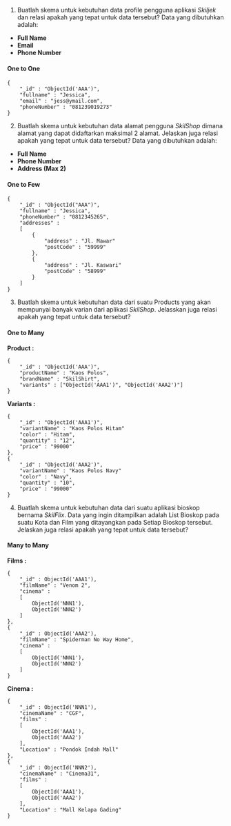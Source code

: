 1. Buatlah skema untuk kebutuhan data profile pengguna aplikasi *Skiljek* dan relasi apakah yang tepat untuk data tersebut? Data yang dibutuhkan adalah:
- **Full Name**
- **Email**
- **Phone Number**

#### **One to One**

```
{
    "_id" : "ObjectId('AAA')",
    "fullname" : "Jessica",
    "email" : "jess@ymail.com",
    "phoneNumber" : "081239019273"
}
```

2. Buatlah skema untuk kebutuhan data alamat pengguna *SkilShop* dimana alamat yang dapat didaftarkan maksimal 2 alamat. Jelaskan juga relasi apakah yang tepat untuk data tersebut? Data yang dibutuhkan adalah:
- **Full Name**
- **Phone Number**
- **Address (Max 2)**

#### **One to Few**

```
{
    "_id" : "ObjectId("AAA")",
    "fullname" : "Jessica",
    "phoneNumber" : "0812345265",
    "addresses" : 
    [
        {
            "address" : "Jl. Mawar"
            "postCode" : "59999"
        },
        {
            "address" : "Jl. Kaswari"
            "postCode" : "58999"
        }
    ]
}
```


3. Buatlah skema untuk kebutuhan data dari suatu Products yang akan mempunyai banyak varian dari aplikasi *SkilShop*. Jelasskan juga relasi apakah yang tepat untuk data tersebut?

#### **One to Many**

**Product :** 
```
{
    "_id" : "ObjectId('AAA')",
    "productName" : "Kaos Polos",
    "brandName" : "SkilShirt",
    "variants" : ["ObjectId('AAA1')", "ObjectId('AAA2')"]
}
```

**Variants :** 
```
{
    "_id" : "ObjectId('AAA1')",
    "variantName" : "Kaos Polos Hitam"
    "color" : "Hitam",
    "quantity" : "12",
    "price" : "99000"
},
{
    "_id" : "ObjectId('AAA2')",
    "variantName" : "Kaos Polos Navy"
    "color" : "Navy",
    "quantity" : "10",
    "price" : "99000"
}
```

4. Buatlah skema untuk kebutuhan data dari suatu aplikasi bioskop bernama *SkilFlix*. Data yang ingin ditampilkan adalah List Bioskop pada suatu Kota dan Film yang ditayangkan pada Setiap Bioskop tersebut. Jelaskan juga relasi apakah yang tepat untuk data tersebut?

#### **Many to Many**

**Films :** 
```
{
    "_id" : ObjectId('AAA1'),
    "filmName" : "Venom 2",
    "cinema" : 
    [
        ObjectId('NNN1'),
        ObjectId('NNN2')
    ]
},
{
    "_id" : ObjectId('AAA2'),
    "filmName" : "Spiderman No Way Home",
    "cinema" : 
    [
        ObjectId('NNN1'),
        ObjectId('NNN2')
    ]
}
```

**Cinema :**
```
{
    "_id" : ObjectId('NNN1'),
    "cinemaName" : "CGF",
    "films" : 
    [
        ObjectId('AAA1'), 
        ObjectId('AAA2')
    ],
    "Location" : "Pondok Indah Mall"
},
{
    "_id" : ObjectId('NNN2'),
    "cinemaName" : "Cinema31",
    "films" : 
    [
        ObjectId('AAA1'), 
        ObjectId('AAA2')
    ],
    "Location" : "Mall Kelapa Gading"
}
```